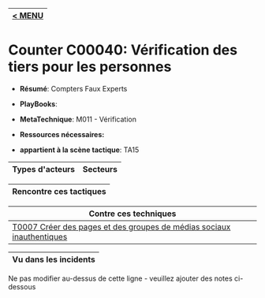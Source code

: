 |[< MENU](../README.md)|
|---|
# Counter C00040: Vérification des tiers pour les personnes

* **Résumé**: Compters Faux Experts

* **PlayBooks**:

* **MetaTechnique**: M011 - Vérification

* **Ressources nécessaires:**

* **appartient à la scène tactique**: TA15


|Types d'acteurs |Secteurs |
|----------- |------- |



|Rencontre ces tactiques |
|---------------------- |



|Contre ces techniques |
|------------------------- |
|[T0007 Créer des pages et des groupes de médias sociaux inauthentiques](../../generated_pages/techniques/T0007.md) |



|Vu dans les incidents |
|----------------- |


Ne pas modifier au-dessus de cette ligne - veuillez ajouter des notes ci-dessous